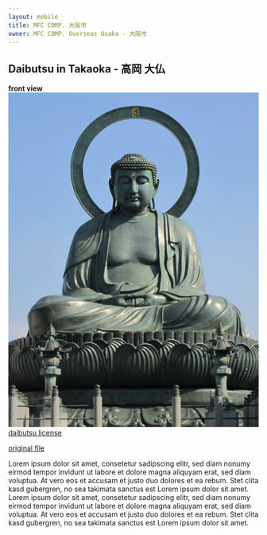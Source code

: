 ```yaml
---
layout: mobile
title: MFC COMP. 大阪市
owner: MFC COMP. Overseas Osaka - 大阪市
---
```


## Daibutsu in Takaoka - 高岡  大仏


**front view**
![Daibutsu in Nara front view](assets/images/daibutsu3.png)
[daibutsu license](https://creativecommons.org/licenses/by-sa/3.0/deed.en/)

[original file](https://commons.wikimedia.org/wiki/File:Takaoka_Daibutsu_2011-07-15_01.jpg)


Lorem ipsum dolor sit amet, consetetur sadipscing elitr, sed diam nonumy eirmod tempor invidunt ut labore et dolore magna aliquyam erat, sed diam voluptua. At vero eos et accusam et justo duo dolores et ea rebum. Stet clita kasd gubergren, no sea takimata sanctus est Lorem ipsum dolor sit amet. Lorem ipsum dolor sit amet, consetetur sadipscing elitr, sed diam nonumy eirmod tempor invidunt ut labore et dolore magna aliquyam erat, sed diam voluptua. At vero eos et accusam et justo duo dolores et ea rebum. Stet clita kasd gubergren, no sea takimata sanctus est Lorem ipsum dolor sit amet.
